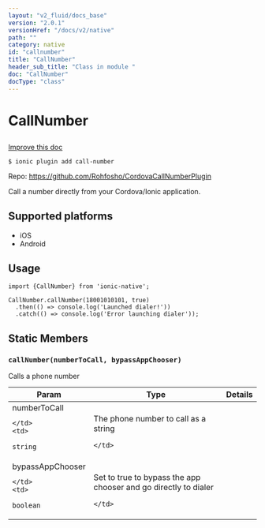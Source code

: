 ```yaml
---
layout: "v2_fluid/docs_base"
version: "2.0.1"
versionHref: "/docs/v2/native"
path: ""
category: native
id: "callnumber"
title: "CallNumber"
header_sub_title: "Class in module "
doc: "CallNumber"
docType: "class"
---
```









<h1 class="api-title">

  
  CallNumber
  

  

  

</h1>

<a class="improve-v2-docs" href="http://github.com/driftyco/ionic-native/edit/master/src/plugins/call-number.ts#L0">
  Improve this doc
</a>





<!-- decorators -->


<pre><code>$ ionic plugin add call-number</code></pre>
<p>Repo:
  <a href="https://github.com/Rohfosho/CordovaCallNumberPlugin">
    https://github.com/Rohfosho/CordovaCallNumberPlugin
  </a>
</p>

<!-- description -->

<p>Call a number directly from your Cordova/Ionic application.</p>


<!-- @platforms tag -->
<h2>Supported platforms</h2>

<ul>
  <li>iOS</li>
  
  <li>Android</li>
  </ul>

<!-- @platforms tag end -->


<!-- @usage tag -->

<h2>Usage</h2>

<pre><code>import {CallNumber} from &#39;ionic-native&#39;;

CallNumber.callNumber(18001010101, true)
  .then(() =&gt; console.log(&#39;Launched dialer!&#39;))
  .catch(() =&gt; console.log(&#39;Error launching dialer&#39;));
</code></pre>




<!-- @property tags -->
<h2>Static Members</h2>
<div id="callNumber"></div>
<h3><code>callNumber(numberToCall,&nbsp;bypassAppChooser)</code>
  
</h3>



Calls a phone number


<table class="table param-table" style="margin:0;">
  <thead>
  <tr>
    <th>Param</th>
    <th>Type</th>
    <th>Details</th>
  </tr>
  </thead>
  <tbody>
  
  <tr>
    <td>
      numberToCall
      
      
    </td>
    <td>
      
<code>string</code>
    </td>
    <td>
      <p>The phone number to call as a string</p>

      
    </td>
  </tr>
  
  <tr>
    <td>
      bypassAppChooser
      
      
    </td>
    <td>
      
<code>boolean</code>
    </td>
    <td>
      <p>Set to true to bypass the app chooser and go directly to dialer</p>

      
    </td>
  </tr>
  
  </tbody>
</table>








<!-- methods on the class -->

<!-- related link --><!-- end content block -->


<!-- end body block -->

